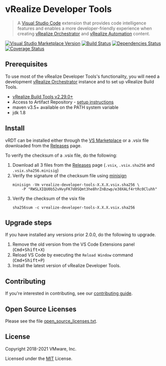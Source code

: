 # vRealize Developer Tools

> A [Visual Studio Code](https://code.visualstudio.com/) extension that provides code intelligence features and enables a more
> developer-friendly experience when creating [vRealize Orchestrator](https://www.vmware.com/products/vrealize-orchestrator.html)
> and [vRealize Automation](https://www.vmware.com/products/vrealize-automation.html) content.

[![Visual Studio Marketplace Version](https://img.shields.io/visual-studio-marketplace/v/vmware-pscoe.vrealize-developer-tools.svg?label=VS%20Marketplace)](https://marketplace.visualstudio.com/items?itemName=vmware-pscoe.vrealize-developer-tools)
[![Build Status](https://github.com/vmware/vrealize-developer-tools/workflows/Build/badge.svg)](https://github.com/vmware/vrealize-developer-tools/actions)
[![Dependencies Status](https://david-dm.org/vmware/vrealize-developer-tools/status.svg)](https://david-dm.org/vmware/vrealize-developer-tools)
[![Coverage Status](https://codecov.io/gh/vmware/vrealize-developer-tools/branch/master/graph/badge.svg)](https://codecov.io/gh/vmware/vrealize-developer-tools/)

## Prerequisites

To use most of the vRealize Developer Tools's functionality, you will need a development [vRealize Orchestrator](https://www.vmware.com/products/vrealize-orchestrator.html) instance and to set up vRealize Build Tools.

-   [vRealize Build Tools v2.29.0+](https://github.com/vmware/build-tools-for-vmware-aria)
-   Access to Artifact Repository - [setup instructions](https://github.com/vmware/vrealize-developer-tools/wiki/Setup-Artifact-Repository)
-   maven v3.5+ available on the PATH system variable
-   jdk 1.8

## Install

vRDT can be installed either through the [VS Marketplace](https://marketplace.visualstudio.com/items?itemName=vmware-pscoe.vrealize-developer-tools) or a .vsix file downloaded from the [Releases](https://github.com/vmware/vrealize-developer-tools/releases/latest) page.

To verify the checksum of a .vsix file, do the following:

1. Download all 3 files from the [Releases](https://github.com/vmware/vrealize-developer-tools/releases/latest) page (`.vsix`, `.vsix.sha256` and `.vsix.sha256.minisig`)
2. Verify the signature of the checksum file using [minisign](https://jedisct1.github.io/minisign)
    ```
    minisign -Vm vrealize-developer-tools-X.X.X.vsix.sha256 \
        -P "RWSLXIQU0b52vHvyFK7d0SQmt3he8hrZnBzwp/e30XALf4rtRc0Cluhh"
    ```
3. Verify the checksum of the vsix file
    ```
    sha256sum -c vrealize-developer-tools-X.X.X.vsix.sha256
    ```

## Upgrade steps

If you have installed any versions prior 2.0.0, do the following to upgrade.

1. Remove the old version from the VS Code Extensions panel (<kbd>Cmd+Shift+X</kbd>)
2. Reload VS Code by executing the `Reload Window` command (<kbd>Cmd+Shift+P</kbd>)
3. Install the latest version of vRealize Developer Tools.

## Contributing

If you're interested in contributing, see our [contributing guide](./.github/CONTRIBUTING.md).

## Open Source Licenses

Please see the file [open_source_licenses.txt](open_source_licenses.txt).

## License

Copyright 2018-2021 VMware, Inc.

Licensed under the [MIT](LICENSE) License.
